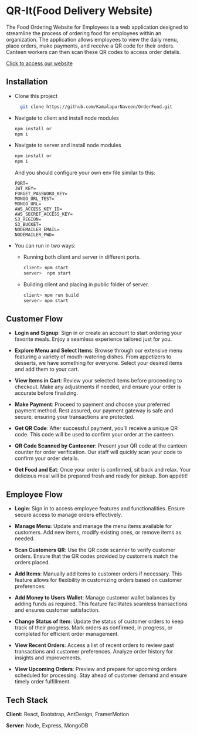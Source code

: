
# QR-It(Food Delivery Website)

The Food Ordering Website for Employees is a web application designed to streamline the process of ordering food for employees within an organization. The application allows employees to view the daily menu, place orders, make payments, and receive a QR code for their orders. Canteen workers can then scan these QR codes to access order details.

[Click to access our website](https://orderfood-9191.onrender.com)



## Installation

- Clone this project 

    ```bash
      git clone https://github.com/KamalapurNaveen/OrderFood.git
    
    ```
- Navigate to client and install node modules

    ```bash
    npm install or 
    npm i
    ```
- Navigate to server and install node modules

    ```bash
    npm install or 
    npm i
    
    ```
    And you should configure your own env file similar to this:
    ``` 
    PORT=
    JWT_KEY=
    FORGET_PASSWORD_KEY=
    MONGO_URL_TEST=
    MONGO_URL=
    AWS_ACCESS_KEY_ID=
    AWS_SECRET_ACCESS_KEY=
    S3_REGION=
    S3_BUCKET=
    NODEMAILER_EMAIL=
    NODEMAILER_PWD=
    
    ```
- You can run in two ways: 
  - Running both client and server in different ports.
    ```bash
    client> npm start
    server>  npm start
    ```
   - Building client and placing in public folder of server.
        ```bash
        client> npm run build
        server> npm start
        ```




## Customer Flow


- **Login and Signup**:
  Sign in or create an account to start ordering your favorite meals. Enjoy a seamless experience tailored just for you.

- **Explore Menu and Select Items**:
  Browse through our extensive menu featuring a variety of mouth-watering dishes. From appetizers to desserts, we have something for everyone. Select your desired items and add them to your cart.

- **View Items in Cart**:
  Review your selected items before proceeding to checkout. Make any adjustments if needed, and ensure your order is accurate before finalizing.

- **Make Payment**:
  Proceed to payment and choose your preferred payment method. Rest assured, our payment gateway is safe and secure, ensuring your transactions are protected.

- **Get QR Code**:
  After successful payment, you'll receive a unique QR code. This code will be used to confirm your order at the canteen.

- **QR Code Scanned by Canteener**:
  Present your QR code at the canteen counter for order verification. Our staff will quickly scan your code to confirm your order details.

- **Get Food and Eat**:
  Once your order is confirmed, sit back and relax. Your delicious meal will be prepared fresh and ready for pickup. Bon appétit!


##  Employee Flow

- **Login**:
  Sign in  to access employee features and functionalities. Ensure secure access to manage orders effectively.

- **Manage Menu**:
  Update and manage the menu items available for customers. Add new items, modify existing ones, or remove items as needed.

- **Scan Customers QR**:
  Use the QR code scanner to verify customer orders. Ensure that the QR codes provided by customers match the orders placed.

- **Add Items**:
  Manually add items to customer orders if necessary. This feature allows for flexibility in customizing orders based on customer preferences.

- **Add Money to Users Wallet**:
  Manage customer wallet balances by adding funds as required. This feature facilitates seamless transactions and ensures customer satisfaction.

- **Change Status of Item**:
  Update the status of customer orders to keep track of their progress. Mark orders as confirmed, in progress, or completed for efficient order management.

- **View Recent Orders**:
  Access a list of recent orders to review past transactions and customer preferences. Analyze order history for insights and improvements.

- **View Upcoming Orders**:
  Preview and prepare for upcoming orders scheduled for processing. Stay ahead of customer demand and ensure timely order fulfillment.


## Tech Stack

**Client:** React, Bootstrap, AntDesign, FramerMotion

**Server:** Node, Express, MongoDB

